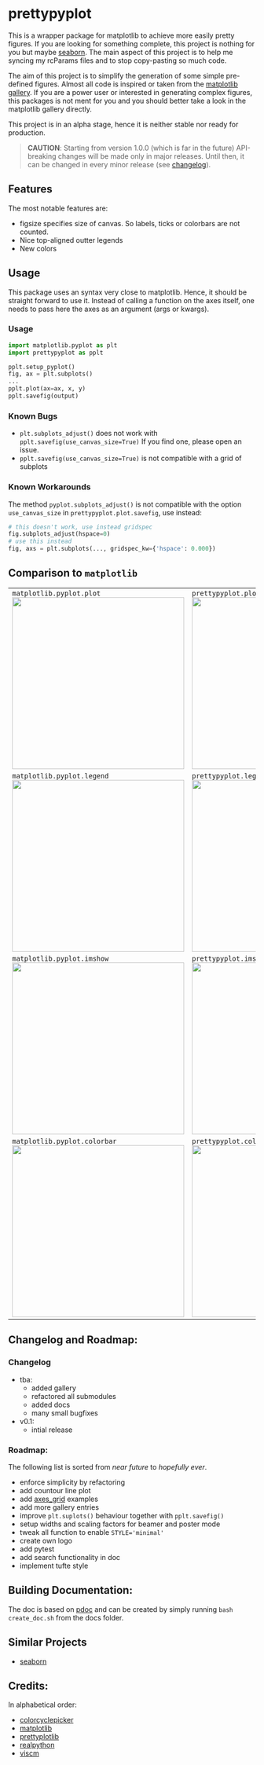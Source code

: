# prettypyplot

This is a wrapper package for matplotlib to achieve more easily pretty figures.
If you are looking for something complete, this project is nothing for you
but maybe [seaborn](https://seaborn.pydata.org/). The main aspect of this
project is to help me syncing my rcParams files and to stop copy-pasting so
much code.

The aim of this project is to simplify the generation of some simple
pre-defined figures. Almost all code is inspired or taken from the
[matplotlib gallery](https://matplotlib.org/gallery/index.html). If you are a
power user or interested in generating complex figures, this packages is not
ment for you and you should better take a look in the matplotlib gallery
directly.

This project is in an alpha stage, hence it is neither stable nor ready for
production.
> **CAUTION**:
> Starting from version 1.0.0 (which is far in the future) API-breaking
> changes will be made only in major releases. Until then, it can be changed
> in every minor release (see [changelog](#changelog)).

## Features

The most notable features are:

- figsize specifies size of canvas. So labels, ticks or colorbars are not counted.
- Nice top-aligned outter legends
- New colors

## Usage

This package uses an syntax very close to matplotlib. Hence, it should be
straight forward to use it. Instead of calling a function on the axes itself,
one needs to pass here the axes as an argument (args or kwargs).

### Usage

```python
import matplotlib.pyplot as plt
import prettypyplot as pplt

pplt.setup_pyplot()
fig, ax = plt.subplots()
...
pplt.plot(ax=ax, x, y)
pplt.savefig(output)
```

### Known Bugs

- `plt.subplots_adjust()` does not work with `pplt.savefig(use_canvas_size=True)`
If you find one, please open an issue.
- `pplt.savefig(use_canvas_size=True)` is not compatible with a grid of subplots

### Known Workarounds

The method `pyplot.subplots_adjust()` is not compatible with the option
`use_canvas_size` in `prettypyplot.plot.savefig`,
use instead:
```python
# this doesn't work, use instead gridspec
fig.subplots_adjust(hspace=0)
# use this instead
fig, axs = plt.subplots(..., gridspec_kw={'hspace': 0.000})
```

## Comparison to `matplotlib`

<table>
    <tr width="700" valign="top">
        <td>
            <code>matplotlib.pyplot.plot</code><br>
            <img src="../gallery/mpl_plot.png" width="350">
        </td>
        <td>
            <code>prettypyplot.plot</code><br>
            <img src="../gallery/default_plot.png" width="350">
        </td>
    </tr>
    <tr width="700" valign="top">
        <td>
            <code>matplotlib.pyplot.legend</code><br>
            <img src="../gallery/mpl_plot_legend.png" width="350">
        </td>
        <td>
            <code>prettypyplot.legend</code><br>
            <img src="../gallery/default_plot_legend.png" width="350">
        </td>
    </tr>
    <tr width="700" valign="top">
        <td>
            <code>matplotlib.pyplot.imshow</code><br>
            <img src="../gallery/mpl_imshow.png" width="350">
        </td>
        <td>
            <code>prettypyplot.imshow</code><br>
            <img src="../gallery/default_imshow.png" width="350">
        </td>
    </tr>
    <tr width="700" valign="top">
        <td>
            <code>matplotlib.pyplot.colorbar</code><br>
            <img src="../gallery/mpl_imshow_cbar.png" width="350">
        </td>
        <td>
            <code>prettypyplot.colorbar</code><br>
            <img src="../gallery/default_imshow_cbar.png" width="350">
        </td>
    </tr>
</table>

## Changelog and Roadmap:

### Changelog

- tba:
    - added gallery
    - refactored all submodules
    - added docs
    - many small bugfixes
- v0.1:
    - intial release

### Roadmap:

The following list is sorted from *near future* to *hopefully ever*.

- enforce simplicity by refactoring
- add countour line plot
- add [axes_grid](https://matplotlib.org/3.1.1/tutorials/toolkits/axes_grid.html) examples
- add more gallery entries
- improve `plt.suplots()` behaviour together with `pplt.savefig()`
- setup widths and scaling factors for beamer and poster mode
- tweak all function to enable `STYLE='minimal'`
- create own logo
- add pytest
- add search functionality in doc
- implement tufte style

## Building Documentation:

The doc is based on [pdoc](https://pdoc3.github.io/pdoc/) and can be created by
simply running `bash create_doc.sh` from the docs folder.

## Similar Projects

- [seaborn](https://seaborn.pydata.org/)

## Credits:

In alphabetical order:

- [colorcyclepicker](https://colorcyclepicker.mpetroff.net/)
- [matplotlib](https://matplotlib.org/)
- [prettyplotlib](https://github.com/olgabot/prettyplotlib)
- [realpython](https://realpython.com/)
- [viscm](https://github.com/matplotlib/viscm)
